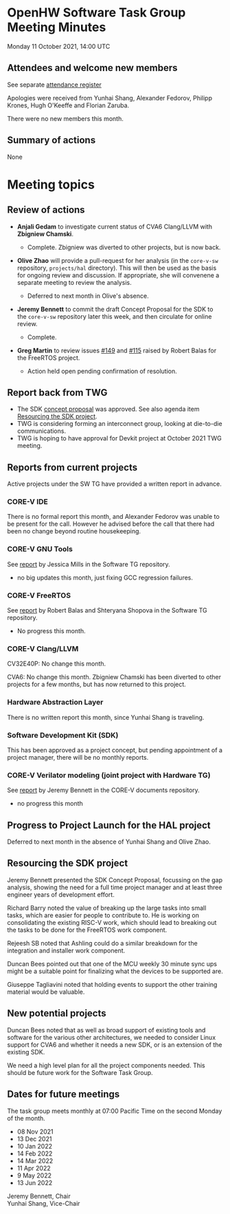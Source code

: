 # OpenHW Software Task Group Meeting Minutes

Monday 11 October 2021, 14:00 UTC

## Attendees and welcome new members

See separate [attendance register](https://github.com/openhwgroup/core-v-docs/blob/master/program/TGSoftware_Attendance_2021.md)

Apologies were received from Yunhai Shang, Alexander Fedorov, Philipp Krones, Hugh O'Keeffe and Florian Zaruba.

There were no new members this month.

## Summary of actions

None

# Meeting topics

## Review of actions

- **Anjali Gedam** to investigate current status of CVA6 Clang/LLVM with **Zbigniew Chamski**.

  - Complete. Zbigniew was diverted to other projects, but is now back.

- **Olive Zhao** will provide a pull-request for her analysis (in the `core-v-sw` repository, `projects/hal` directory). This will then be used as the basis for ongoing review and discussion. If appropriate, she will convenene a separate meeting to review the analysis.

  - Deferred to next month in Olive's absence.

- **Jeremy Bennett** to commit the draft Concept Proposal for the SDK to the `core-v-sw` repository later this week, and then circulate for online review.

  - Complete.

- **Greg Martin** to review issues [#149](https://github.com/openhwgroup/core-v-mcu/issues/149) and [#115](https://github.com/openhwgroup/core-v-mcu/issues/115) raised by Robert Balas for the FreeRTOS project.

  - Action held open pending confirmation of resolution.

## Report back from TWG

- The SDK [concept
  proposal](https://github.com/openhwgroup/core-v-docs/blob/master/program/Project%20Descriptions%20and%20Plans/SDK/sdk-project-concept.md)
  was approved.  See also agenda item [Resourcing the SDK project](#resourcing-the-sdk-project).
- TWG is considering forming an interconnect group, looking at die-to-die communications.
- TWG is hoping to have approval for Devkit project at October 2021 TWG meeting.

## Reports from current projects

Active projects under the SW TG have provided a written report in advance.

### CORE-V IDE

There is no formal report this month, and Alexander Fedorov was unable to be present for the call. However he advised before the call that there had been no change beyond routine housekeeping.

### CORE-V GNU Tools

See [report](https://github.com/openhwgroup/core-v-sw/blob/master/projects/gnu-tools/2021/monthly-report-2021-10-11.md) by Jessica Mills in the Software TG repository.

- no big updates this month, just fixing GCC regression failures.

### CORE-V FreeRTOS

See [report](https://github.com/openhwgroup/core-v-sw/blob/master/projects/freertos/2021/monthly-report-11-oct-21.md) by Robert Balas and Shteryana Shopova in the Software TG repository.

- No progress this month.

### CORE-V Clang/LLVM

CV32E40P: No change this month.

CVA6: No change this month. Zbigniew Chamski has been diverted to other
projects for a few months, but has now returned to this project.

### Hardware Abstraction Layer

There is no written report this month, since Yunhai Shang is traveling.

### Software Development Kit (SDK)

This has been approved as a project concept, but pending appointment of a
project manager, there will be no monthly reports.

### CORE-V Verilator modeling (joint project with Hardware TG)

See [report](https://github.com/openhwgroup/core-v-docs/blob/master/hw/projects/verilator-model/2021/20211011-swtg-report.md) by Jeremy Bennett in the CORE-V documents repository.

- no progress this month

## Progress to Project Launch for the HAL project

Deferred to next month in the absence of Yunhai Shang and Olive Zhao.

## Resourcing the SDK project

Jeremy Bennett presented the SDK Concept Proposal, focussing on the gap analysis, showing the need for a full time project manager and at least three engineer years of development effort.

Richard Barry noted the value of breaking up the large tasks into small tasks, which are easier for people to contribute to. He is working on consolidating the existing RISC-V work, which should lead to breaking out the tasks to be done for the FreeRTOS work component.

Rejeesh SB noted that Ashling could do a similar breakdown for the integration and installer work component.

Duncan Bees pointed out that one of the MCU weekly 30 minute sync ups might be a suitable point for finalizing what the devices to be supported are.

Giuseppe Tagliavini noted that holding events to support the other training material would be valuable.

## New potential projects

Duncan Bees noted that as well as broad support of existing tools and software for the various other architectures, we needed to consider Linux support for CVA6 and whether it needs a new SDK, or is an extension of the existing SDK.

We need a high level plan for all the project components needed. This should be future work for the Software Task Group.

## Dates for future meetings

The task group meets monthly at 07:00 Pacific Time on the second Monday of the month.

- 08 Nov 2021
- 13 Dec 2021
- 10 Jan 2022
- 14 Feb 2022
- 14 Mar 2022
- 11 Apr 2022
- 9 May 2022
- 13 Jun 2022

Jeremy Bennett, Chair\
Yunhai Shang, Vice-Chair
